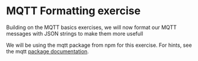 # MQTT Formatting exercise

Building on the MQTT basics exercises, we will now format our MQTT messages with JSON strings to make them more usefull

We will be using the mqtt package from npm for this exercise. For hints, see the mqtt [package documentation](https://www.npmjs.com/package/mqtt).
